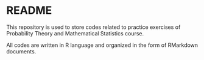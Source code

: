 # README

This repository is used to store codes related to practice exercises of Probability Theory and Mathematical Statistics course.

All codes are written in R language and organized in the form of RMarkdown documents.
